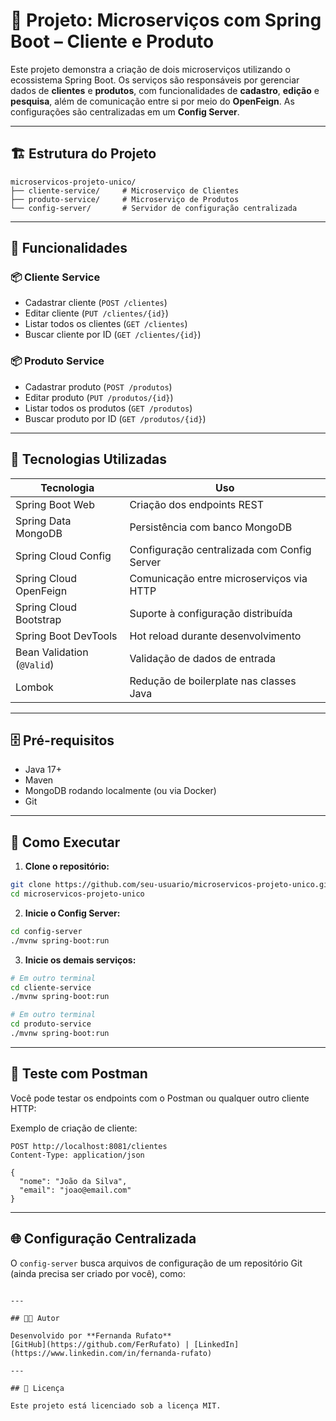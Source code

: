 # 🧩 Projeto: Microserviços com Spring Boot – Cliente e Produto

Este projeto demonstra a criação de dois microserviços utilizando o ecossistema Spring Boot. Os serviços são responsáveis por gerenciar dados de **clientes** e **produtos**, com funcionalidades de **cadastro**, **edição** e **pesquisa**, além de comunicação entre si por meio do **OpenFeign**. As configurações são centralizadas em um **Config Server**.

---

## 🏗️ Estrutura do Projeto

```
microservicos-projeto-unico/
├── cliente-service/     # Microserviço de Clientes
├── produto-service/     # Microserviço de Produtos
└── config-server/       # Servidor de configuração centralizada
```

---

## 🧪 Funcionalidades

### 📦 Cliente Service
- Cadastrar cliente (`POST /clientes`)
- Editar cliente (`PUT /clientes/{id}`)
- Listar todos os clientes (`GET /clientes`)
- Buscar cliente por ID (`GET /clientes/{id}`)

### 📦 Produto Service
- Cadastrar produto (`POST /produtos`)
- Editar produto (`PUT /produtos/{id}`)
- Listar todos os produtos (`GET /produtos`)
- Buscar produto por ID (`GET /produtos/{id}`)

---

## 🚀 Tecnologias Utilizadas

| Tecnologia                | Uso                                               |
|--------------------------|---------------------------------------------------|
| Spring Boot Web          | Criação dos endpoints REST                        |
| Spring Data MongoDB      | Persistência com banco MongoDB                   |
| Spring Cloud Config      | Configuração centralizada com Config Server      |
| Spring Cloud OpenFeign   | Comunicação entre microserviços via HTTP         |
| Spring Cloud Bootstrap   | Suporte à configuração distribuída               |
| Spring Boot DevTools     | Hot reload durante desenvolvimento                |
| Bean Validation (`@Valid`)| Validação de dados de entrada                    |
| Lombok                   | Redução de boilerplate nas classes Java          |

---

## 🗄️ Pré-requisitos

- Java 17+
- Maven
- MongoDB rodando localmente (ou via Docker)
- Git

---

## 🔧 Como Executar

1. **Clone o repositório:**

```bash
git clone https://github.com/seu-usuario/microservicos-projeto-unico.git
cd microservicos-projeto-unico
```

2. **Inicie o Config Server:**
```bash
cd config-server
./mvnw spring-boot:run
```

3. **Inicie os demais serviços:**
```bash
# Em outro terminal
cd cliente-service
./mvnw spring-boot:run

# Em outro terminal
cd produto-service
./mvnw spring-boot:run
```

---

## 🧪 Teste com Postman

Você pode testar os endpoints com o Postman ou qualquer outro cliente HTTP:

Exemplo de criação de cliente:
```http
POST http://localhost:8081/clientes
Content-Type: application/json

{
  "nome": "João da Silva",
  "email": "joao@email.com"
}
```

---

## 🌐 Configuração Centralizada

O `config-server` busca arquivos de configuração de um repositório Git (ainda precisa ser criado por você), como:


```

---

## 👨‍💻 Autor

Desenvolvido por **Fernanda Rufato**  
[GitHub](https://github.com/FerRufato) | [LinkedIn](https://www.linkedin.com/in/fernanda-rufato)

---

## 📄 Licença

Este projeto está licenciado sob a licença MIT.

